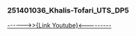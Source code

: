 ### 251401036_Khalis-Tofari_UTS_DP5
<a href="https://youtube.com/shorts/aZ_j3xJ4XqI?feature=share">------>>{Link Youtube}<---------</a>
